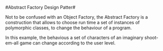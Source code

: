 #Abstract Factory Design Patter#

Not to be confused with an Object Factory, the Abstract Factory is a
construction that allows to choose run time a set of instances of
polymorphic classes, to change the behaviour of a program.

In this example, the behavious a set of characters of an imaginary
shoot-em-all game can change according to the user level.
